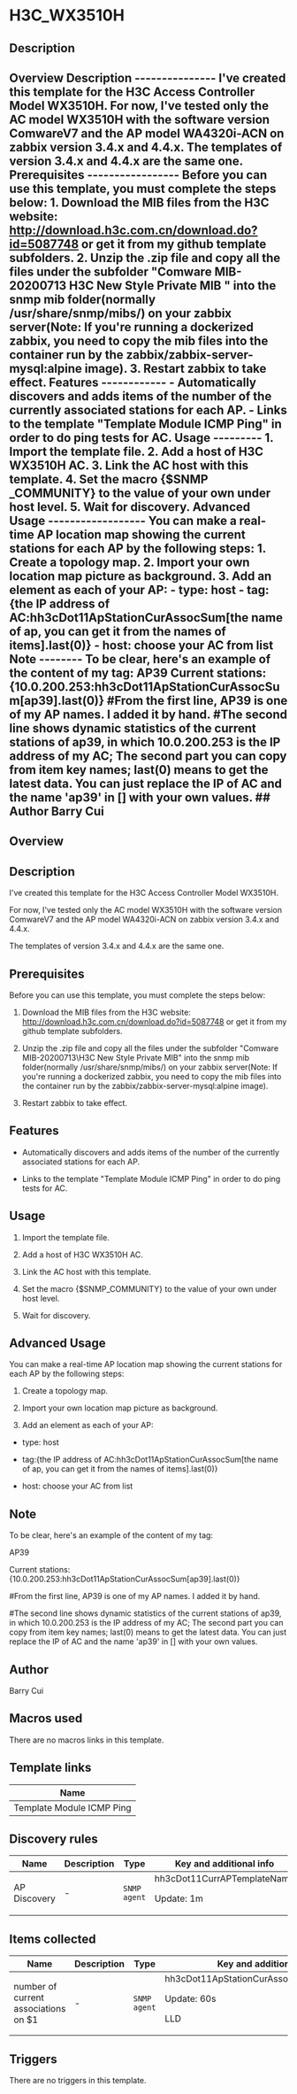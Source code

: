 # H3C_WX3510H

## Description

## Overview **Description** --------------- I've created this template for the H3C Access Controller Model WX3510H. For now, I've tested only the AC model WX3510H with the software version ComwareV7 and the AP model WA4320i-ACN on zabbix version 3.4.x and 4.4.x. The templates of version 3.4.x and 4.4.x are the same one. **Prerequisites** ----------------- Before you can use this template, you must complete the steps below: 1. Download the MIB files from the H3C website: http://download.h3c.com.cn/download.do?id=5087748 or get it from my github template subfolders. 2. Unzip the .zip file and copy all the files under the subfolder "Comware MIB-20200713 H3C New Style Private MIB " into the snmp mib folder(normally /usr/share/snmp/mibs/) on your zabbix server(Note: If you're running a dockerized zabbix, you need to copy the mib files into the container run by the zabbix/zabbix-server-mysql:alpine image). 3. Restart zabbix to take effect. **Features** ------------ - Automatically discovers and adds items of the number of the currently associated stations for each AP. - Links to the template "Template Module ICMP Ping" in order to do ping tests for AC. **Usage** --------- 1. Import the template file. 2. Add a host of H3C WX3510H AC. 3. Link the AC host with this template. 4. Set the macro {$SNMP _COMMUNITY} to the value of your own under host level. 5. Wait for discovery. **Advanced Usage** ------------------ You can make a real-time AP location map showing the current stations for each AP by the following steps: 1. Create a topology map. 2. Import your own location map picture as background. 3. Add an element as each of your AP: - type: host - tag:{the IP address of AC:hh3cDot11ApStationCurAssocSum[the name of ap, you can get it from the names of items].last(0)} - host: choose your AC from list **Note** -------- To be clear, here's an example of the content of my tag: AP39 Current stations: {10.0.200.253:hh3cDot11ApStationCurAssocSum[ap39].last(0)} #From the first line, AP39 is one of my AP names. I added it by hand. #The second line shows dynamic statistics of the current stations of ap39, in which 10.0.200.253 is the IP address of my AC; The second part you can copy from item key names; last(0) means to get the latest data. You can just replace the IP of AC and the name 'ap39' in [] with your own values. ## Author Barry Cui 

## Overview

**Description**
---------------


I've created this template for the H3C Access Controller Model WX3510H.


For now, I've tested only the AC model WX3510H with the software version ComwareV7 and the AP model WA4320i-ACN on zabbix version 3.4.x and 4.4.x.


The templates of version 3.4.x and 4.4.x are the same one. 


 


**Prerequisites**
-----------------


Before you can use this template, you must complete the steps below:


1. Download the MIB files from the H3C website: http://download.h3c.com.cn/download.do?id=5087748 or get it from my github template subfolders.


2. Unzip the .zip file and copy all the files under the subfolder "Comware MIB-20200713\H3C New Style Private MIB\" into the snmp mib folder(normally /usr/share/snmp/mibs/) on your zabbix server(Note: If you're running a dockerized zabbix, you need to copy the mib files into the container run by the zabbix/zabbix-server-mysql:alpine image).


3. Restart zabbix to take effect.


 


**Features**
------------


- Automatically discovers and adds items of the number of the currently associated stations for each AP.


- Links to the template "Template Module ICMP Ping" in order to do ping tests for AC.


 


**Usage**
---------


1. Import the template file.


2. Add a host of H3C WX3510H AC.


3. Link the AC host with this template.


4. Set the macro {$SNMP\_COMMUNITY} to the value of your own under host level.


5. Wait for discovery.


 


**Advanced Usage**
------------------


You can make a real-time AP location map showing the current stations for each AP by the following steps:


1. Create a topology map.


2. Import your own location map picture as background.


3. Add an element as each of your AP:


 - type: host


 - tag:{the IP address of AC:hh3cDot11ApStationCurAssocSum[the name of ap, you can get it from the names of items].last(0)} 


 - host: choose your AC from list


 


**Note**
--------


To be clear, here's an example of the content of my tag: 


AP39 


Current stations: {10.0.200.253:hh3cDot11ApStationCurAssocSum[ap39].last(0)}


 


#From the first line, AP39 is one of my AP names. I added it by hand. 


#The second line shows dynamic statistics of the current stations of ap39, in which 10.0.200.253 is the IP address of my AC; The second part you can copy from item key names; last(0) means to get the latest data. You can just replace the IP of AC and the name 'ap39' in [] with your own values.    



 



## Author

Barry Cui

## Macros used

There are no macros links in this template.

## Template links

|Name|
|----|
|Template Module ICMP Ping|
## Discovery rules

|Name|Description|Type|Key and additional info|
|----|-----------|----|----|
|AP Discovery|<p>-</p>|`SNMP agent`|hh3cDot11CurrAPTemplateName<p>Update: 1m</p>|
## Items collected

|Name|Description|Type|Key and additional info|
|----|-----------|----|----|
|number of current associations on $1|<p>-</p>|`SNMP agent`|hh3cDot11ApStationCurAssocSum[{#APNAME}]<p>Update: 60s</p><p>LLD</p>|
## Triggers

There are no triggers in this template.

